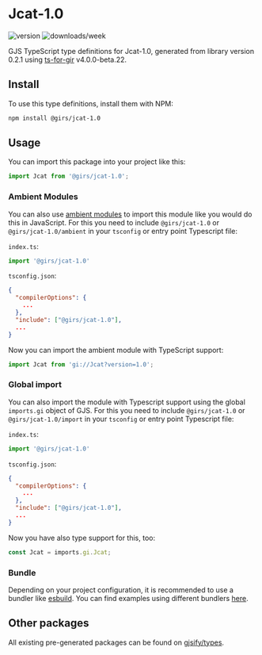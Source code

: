 
# Jcat-1.0

![version](https://img.shields.io/npm/v/@girs/jcat-1.0)
![downloads/week](https://img.shields.io/npm/dw/@girs/jcat-1.0)


GJS TypeScript type definitions for Jcat-1.0, generated from library version 0.2.1 using [ts-for-gir](https://github.com/gjsify/ts-for-gir) v4.0.0-beta.22.


## Install

To use this type definitions, install them with NPM:
```bash
npm install @girs/jcat-1.0
```

## Usage

You can import this package into your project like this:
```ts
import Jcat from '@girs/jcat-1.0';
```

### Ambient Modules

You can also use [ambient modules](https://github.com/gjsify/ts-for-gir/tree/main/packages/cli#ambient-modules) to import this module like you would do this in JavaScript.
For this you need to include `@girs/jcat-1.0` or `@girs/jcat-1.0/ambient` in your `tsconfig` or entry point Typescript file:

`index.ts`:
```ts
import '@girs/jcat-1.0'
```

`tsconfig.json`:
```json
{
  "compilerOptions": {
    ...
  },
  "include": ["@girs/jcat-1.0"],
  ...
}
```

Now you can import the ambient module with TypeScript support: 

```ts
import Jcat from 'gi://Jcat?version=1.0';
```

### Global import

You can also import the module with Typescript support using the global `imports.gi` object of GJS.
For this you need to include `@girs/jcat-1.0` or `@girs/jcat-1.0/import` in your `tsconfig` or entry point Typescript file:

`index.ts`:
```ts
import '@girs/jcat-1.0'
```

`tsconfig.json`:
```json
{
  "compilerOptions": {
    ...
  },
  "include": ["@girs/jcat-1.0"],
  ...
}
```

Now you have also type support for this, too:

```ts
const Jcat = imports.gi.Jcat;
```

### Bundle

Depending on your project configuration, it is recommended to use a bundler like [esbuild](https://esbuild.github.io/). You can find examples using different bundlers [here](https://github.com/gjsify/ts-for-gir/tree/main/examples).

## Other packages

All existing pre-generated packages can be found on [gjsify/types](https://github.com/gjsify/types).

